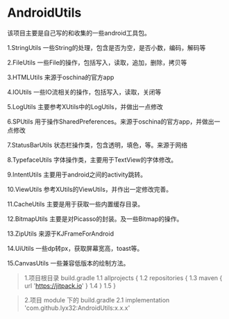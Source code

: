 # AndroidUtils

该项目主要是自己写的和收集的一些android工具包。

1.StringUtils 一些String的处理，包含是否为空，是否小数，编码，解码等

2.FileUtils 一些File的操作，包括写入，读取，追加，删除，拷贝等

3.HTMLUtils 来源于oschina的官方app

4.IOUtils 一些IO流相关的操作，包括写入，读取，关闭等

5.LogUtils 主要参考XUtils中的LogUtils，并做出一点修改

6.SPUtils 用于操作SharedPreferences。来源于oschina的官方app，并做出一点修改

7.StatusBarUtils 状态栏操作类，包含透明，填色，等。来源于网络

8.TypefaceUtils 字体操作类，主要用于TextView的字体修改。

9.IntentUtils 主要用于android之间的activity跳转。

10.ViewUtils 参考XUtils的ViewUtils，并作出一定修改完善。

11.CacheUtils 主要是用于获取一些内置缓存目录。

12.BitmapUtils 主要是对Picasso的封装。及一些Bitmap的操作。

13.ZipUtils 来源于KJFrameForAndroid

14.UiUtils 一些dp转px，获取屏幕宽高，toast等。

15.CanvasUtils 一些兼容低版本的绘制方法。



> 1.项目根目录 build.gradle
> 1.1        allprojects {
> 1.2            repositories {
> 1.3                maven { url 'https://jitpack.io' }
> 1.4            }
> 1.5        }

> 2.项目 module 下的 build.gradle
> 2.1        implementation 'com.github.lyx32:AndroidUtils:x.x.x'
